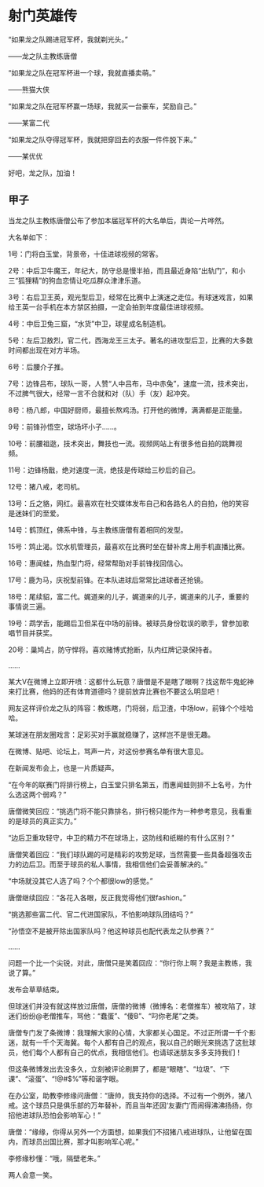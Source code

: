 # 射门英雄传

“如果龙之队踢进冠军杯，我就剃光头。”

——龙之队主教练唐僧

“如果龙之队在冠军杯进一个球，我就直播卖萌。”

——熊猫大侠

“如果龙之队在冠军杯赢一场球，我就买一台豪车，奖励自己。”

——某富二代

“如果龙之队夺得冠军杯，我就把穿回去的衣服一件件脱下来。”

——某优优

好吧，龙之队，加油！

## 甲子

当龙之队主教练唐僧公布了参加本届冠军杯的大名单后，舆论一片哗然。

大名单如下：

1号：门将白玉堂，背景帝，十佳进球视频的常客。

2号：中后卫牛魔王，年纪大，防守总是慢半拍，而且最近身陷“出轨门”，和小三“狐狸精”的狗血恋情让吃瓜群众津津乐道。

3号：右后卫王英，观光型后卫，经常在比赛中上演迷之走位。有球迷戏言，如果给王英一台手机在本方禁区拍摄，一定会拍到年度最佳进球视频。

4号：中后卫兔三窟，“水货”中卫，球星成名制造机。

5号：左后卫敖烈，官二代，西海龙王三太子。著名的进攻型后卫，比赛的大多数时间都出现在对方半场。

6号：后腰介子推。

7号：边锋吕布，球队一哥，人赞“人中吕布，马中赤兔”，速度一流，技术突出，不过脾气很大，经常一言不合就和对（队）手（友）起冲突。

8号：杨八郎，中国好厨师，最擅长熬鸡汤。打开他的微博，满满都是正能量。

9号：前锋孙悟空，球场坏小子……。

10号：前腰祖逖，技术突出，舞技也一流。视频网站上有很多他自拍的跳舞视频。

11号：边锋杨戬，绝对速度一流，绝技是传球给三秒后的自己。

12号：猪八戒，老司机。

13号：丘之貉，网红。最喜欢在社交媒体发布自己和各路名人的自拍，他的笑容是迷妹们的至爱。

14号：鹤顶红，佛系中锋，与主教练唐僧有着相同的发型。

15号：鸩止渴。饮水机管理员，最喜欢在比赛时坐在替补席上用手机直播比赛。

16号：惠闻蛙，热血型门将，经常帮助对手前锋找回信心。

17号：鹿为马，庆祝型前锋。在本队进球后常常比进球者还抢镜。

18号：尾续貂，富二代。娓道来的儿子，娓道来的儿子，娓道来的儿子，重要的事情说三遍。

19号：鹉学舌，能踢后卫但呆在中场的前锋。被球员身份耽误的歌手，曾参加歌唱节目并获奖。

20号：巢鸠占，防守悍将。喜欢赌博式抢断，队内红牌记录保持者。

……

某大V在微博上立即开喷：这都什么玩意？唐僧是不是瞎了眼啊？找这帮牛鬼蛇神来打比赛，他妈的还有体育道德吗？提前放弃比赛也不要这么明显吧！

网友这样评价龙之队的阵容：教练瞎，门将弱，后卫渣，中场low，前锋个个哇哈哈。

某球迷在朋友圈戏言：足彩买对手赢就稳赚了，这样岂不是很无趣。

在微博、贴吧、论坛上，骂声一片，对这份参赛名单有很大意见。

在新闻发布会上，也是一片质疑声。

“在今年的联赛门将排行榜上，白玉堂只排名第五，而惠闻蛙则排不上名号，为什么选这两个弱鸡？”

唐僧微笑回应：“挑选门将不能只靠排名，排行榜只能作为一种参考意见，我看重的是球员的真正实力。”

“边后卫重攻轻守，中卫的精力不在球场上，这防线和纸糊的有什么区别？”

唐僧笑着回应：“我们球队踢的可是精彩的攻势足球，当然需要一些具备超强攻击力的边后卫。而至于球员的私人事情，我相信他们会妥善解决的。”

“中场就没其它人选了吗？个个都很low的感觉。”

唐僧继续回应：“各花入各眼，反正我觉得他们很fashion。”

“挑选那些富二代、官二代进国家队，不怕影响球队团结吗？”

“孙悟空不是被开除出国家队吗？他这种球员也配代表龙之队参赛？”

……

问题一个比一个尖锐，对此，唐僧只是笑着回应：“你行你上啊？我是主教练，我说了算。”

发布会草草结束。

但球迷们并没有就这样放过唐僧，唐僧的微博（微博名：老僧推车）被攻陷了，球迷们纷纷@老僧推车，骂他：“蠢蛋”、“傻B”、“叼你老尾”之类。

唐僧专门发了条微博：我理解大家的心情，大家都关心国足。不过正所谓一千个影迷，就有一千个天海冀。每个人都有自己的观点，我以自己的眼光来挑选了这批球员，他们每个人都有自己的优点，我相信他们。也请球迷朋友多多支持我们！

但这条微博发出去没多久，立刻被评论刷屏了，都是“眼瞎”、“垃圾”、“下课”、“滚蛋”、“!@#$%”等和谐字眼。

在办公室，助教李修缘问唐僧：“唐帅，我支持你的选择。不过有一个例外，猪八戒。这个球员只是俱乐部的万年替补，而且当年还因‘友妻门’而闹得沸沸扬扬，你招他进球队恐怕会影响军心！”

唐僧：“缘缘，你得从另外一个方面想，如果我们不招猪八戒进球队，让他留在国内，而球员出国比赛，那才叫影响军心呢。”

李修缘秒懂：“哦，隔壁老朱。”

两人会意一笑。
